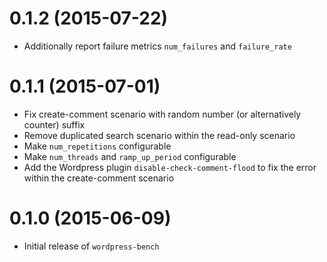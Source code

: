 # 0.1.2 (2015-07-22)

* Additionally report failure metrics `num_failures` and `failure_rate`

# 0.1.1 (2015-07-01)

* Fix create-comment scenario with random number (or alternatively counter) suffix
* Remove duplicated search scenario within the read-only scenario
* Make `num_repetitions` configurable
* Make `num_threads` and `ramp_up_period` configurable
* Add the Wordpress plugin `disable-check-comment-flood` to fix the error within the create-comment scenario

# 0.1.0 (2015-06-09)

* Initial release of `wordpress-bench`
